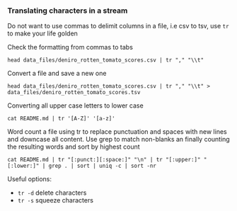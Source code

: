 ### Translating characters in a stream

Do not want to use commas to delimit columns in a file, i.e csv to tsv, use `tr` to make your life golden

Check the formatting from commas to tabs
```
head data_files/deniro_rotten_tomato_scores.csv | tr "," "\\t"
```

Convert a file and save a new one
```
head data_files/deniro_rotten_tomato_scores.csv | tr "," "\\t" > data_files/deniro_rotten_tomato_scores.tsv
```

Converting all upper case letters to lower case
```
cat README.md | tr '[A-Z]' '[a-z]'
```

Word count a file using tr to replace punctuation and spaces with new lines and downcase all content. Use grep to match non-blanks an finally counting the resulting words and sort by highest count
```
cat README.md | tr "[:punct:][:space:]" "\n" | tr "[:upper:]" "[:lower:]" | grep . | sort | uniq -c | sort -nr
```

Useful options:
+ `tr -d` delete characters
+ `tr -s` squeeze characters
